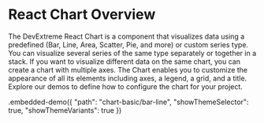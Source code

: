 # React Chart Overview

The DevExtreme React Chart is a component that visualizes data using a predefined (Bar, Line, Area, Scatter, Pie, and more) or custom series type. You can visualize several series of the same type separately or together in a stack. If you want to visualize different data on the same chart, you can create a chart with multiple axes. The Chart enables you to customize the appearance of all its elements including axes, a legend, a grid, and a title. Explore our demos to define how to configure the chart for your project.

.embedded-demo({ "path": "chart-basic/bar-line", "showThemeSelector": true, "showThemeVariants": true })
